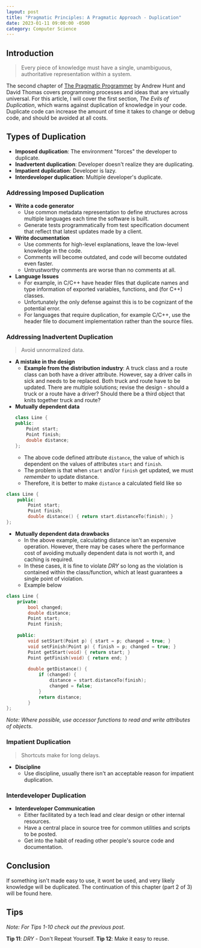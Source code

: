 ```yaml
---
layout: post
title: "Pragmatic Principles: A Pragmatic Approach - Duplication"
date: 2023-01-11 09:00:00 -0500
category: Computer Science
---
```

## Introduction

>Every piece of knowledge must have a single, unambiguous, authoritative
representation within a system.

The second chapter of [The Pragmatic Programmer](https://amzn.to/48ueL4S) by Andrew Hunt and David Thomas covers programming processes and ideas that are virtually universal. For this article, I will cover the first section, *The Evils of Duplication*, which warns against duplication of knowledge in your code. Duplicate code can increase the amount of time it takes to change or debug code, and should be avoided at all costs.
## Types of Duplication

- **Imposed duplication**: The environment "forces" the developer to duplicate.
- **Inadvertent duplication**: Developer doesn't realize they are duplicating.
- **Impatient duplication**: Developer is lazy.
- **Interdeveloper duplication**: Multiple developer's duplicate.
### Addressing Imposed Duplication

- **Write a code generator**
	- Use common metadata representation to define structures across multiple languages each time the software is built.
	- Generate tests programmatically from test specification document that reflect that latest updates made by a client.
- **Write documentation**
	- Use comments for high-level explanations, leave the low-level knowledge in the code.
	- Comments will become outdated, and code will become outdated even faster.
	- Untrustworthy comments are worse than no comments at all.
- **Language Issues**
	- For example, in C/C++ have header files that duplicate names and type information of exported variables, functions, and (for C++) classes.
	- Unfortunately the only defense against this is to be cognizant of the potential error.
	- For languages that require duplication, for example C/C++, use the header file to document implementation rather than the source files.

### Addressing Inadvertent Duplication

>Avoid unnormalized data.

- **A mistake in the design**
	- **Example from the distribution industry**: A truck class and a route class can both have a driver attribute. However, say a driver calls in sick and needs to be replaced. Both truck and route have to be updated. There are multiple solutions; revise the design - should a truck or a route have a driver? Should there be a third object that knits together truck and route?
- **Mutually dependent data**
	```c++
	class Line {
	public:
		Point start;
		Point finish;
		double distance;
	};
	```
	- The above code defined attribute `distance`, the value of which is dependent on the values of attributes `start` and `finish`.
	- The problem is that when `start` and/or `finish` get updated, we must *remember* to update distance.
	- Therefore, it is better to make `distance` a calculated field like so
```c++
class Line {
	public:
		Point start;
		Point finish;
		double distance() { return start.distanceTo(finish); }
};
```
- **Mutually dependent data drawbacks**
	- In the above example, calculating distance isn't an expensive operation. However, there may be cases where the performance cost of avoiding mutually dependent data is not worth it, and caching is required.
	- In these cases, it is fine to violate *DRY* so long as the violation is contained within the class/function, which at least guarantees a single point of violation.
	- Example below
```c++
class Line {
	private:
		bool changed;
		double distance;
		Point start;
		Point finish;
		
	public:
		void setStart(Point p) { start = p; changed = true; }
		void setFinish(Point p) { finish = p; changed = true; }
		Point getStart(void) { return start; }
		Point getFinish(void) { return end; }
		
		double getDistance() {
			if (changed) {
				distance = start.distanceTo(finish);
				changed = false;
			}
			return distance;
		}
};
```

*Note:* *Where possible, use accessor functions to read and write attributes of objects*.
### Impatient Duplication

>Shortcuts make for long delays.

- **Discipline**
	- Use discipline, usually there isn't an acceptable reason for impatient duplication.
### Interdeveloper Duplication

- **Interdeveloper Communication**
	- Either facilitated by a tech lead and clear design or other internal resources.
	- Have a central place in source tree for common utilities and scripts to be posted.
	- Get into the habit of reading other people's source code and documentation.
## Conclusion

If something isn't made easy to use, it wont be used, and very likely knowledge will be duplicated. The continuation of this chapter (part 2 of 3) will be found here.
## Tips

*Note: For Tips 1-10 check out the previous post.*

**Tip 11**: *DRY* - Don't Repeat Yourself.
**Tip 12**: Make it easy to reuse. 